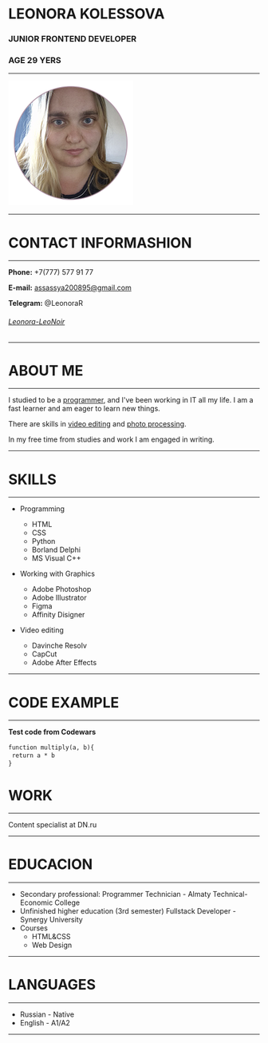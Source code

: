 # LEONORA KOLESSOVA
### JUNIOR FRONTEND DEVELOPER
### AGE 29 YERS
***

![avatar](image/ava.png)

***
# CONTACT INFORMASHION
***
**Phone:** +7(777) 577 91 77

**E-mail:** assassya200895@gmail.com

**Telegram:** @LeonoraR
###### [Leonora-LeoNoir](https://github.com/Leonora-LeoNoir "GitHub link")
***

# ABOUT ME
***
I studied to be a [programmer](#3), and I've been working in IT all my life. I am a fast learner and am eager to learn new things.

There are skills in [video editing](#1) and [photo processing](#2).

In my free time from studies and work I am engaged in writing.
***

# SKILLS
***
* Programming
    * HTML
    * CSS
    * Python
    * Borland Delphi 
    * MS Visual C++

* Working with Graphics<a id="2"></a>
    * Adobe Photoshop
    * Adobe Illustrator
    * Figma
    * Affinity Disigner

* Video editing<a id="1"></a>
    * Davinche Resolv
    * CapCut
    * Adobe After Effects
***

# CODE EXAMPLE
***
**Test code from Codewars**

``` 
function multiply(a, b){
 return a * b
}
```
# WORK
***
Content specialist at DN.ru
***

# EDUCACION
***
* Secondary professional: Programmer Technician - Almaty Technical-Economic College<a id="3"></a>
* Unfinished higher education (3rd semester) Fullstack Developer - Synergy University
* Courses
    * HTML&CSS
    * Web Design
***

# LANGUAGES
***
* Russian - Native
* English - A1/A2
***